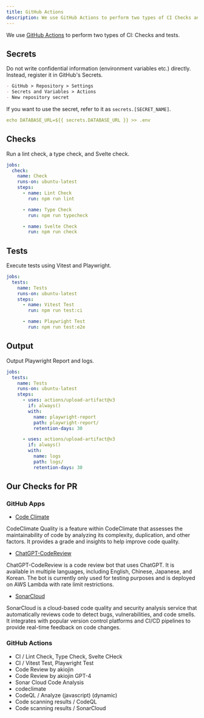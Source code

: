 ```yaml
---
title: GitHub Actions
description: We use GitHub Actions to perform two types of CI Checks and tests.
---
```


We use [GitHub Actions](https://docs.github.com/en/actions) to perform two types of CI: Checks and tests.

## Secrets

Do not write confidential information (environment variables etc.) directly. Instead, register it in GitHub's Secrets.

```md
- GitHub > Repository > Settings
- Secrets and Variables > Actions
- New repository secret
```

If you want to use the secret, refer to it as `secrets.[SECRET_NAME]`.

```yaml:.github/workflows/ci.yml
echo DATABASE_URL=${{ secrets.DATABASE_URL }} >> .env
```

## Checks

Run a lint check, a type check, and Svelte check.

```yaml:.github/workflows/ci.yml
jobs:
  check:
    name: Check
    runs-on: ubuntu-latest
    steps:
      - name: Lint Check
        run: npm run lint

      - name: Type Check
        run: npm run typecheck

      - name: Svelte Check
        run: npm run check
```

## Tests

Execute tests using Vitest and Playwright.

```yaml:.github/workflows/ci.yml
jobs:
  tests:
    name: Tests
    runs-on: ubuntu-latest
    steps:
      - name: Vitest Test
        run: npm run test:ci

      - name: Playwright Test
        run: npm run test:e2e
```

## Output

Output Playwright Report and logs.

```yaml:.github/workflows/ci.yml
jobs:
  tests:
    name: Tests
    runs-on: ubuntu-latest
    steps:
      - uses: actions/upload-artifact@v3
        if: always()
        with:
          name: playwright-report
          path: playwright-report/
          retention-days: 30

      - uses: actions/upload-artifact@v3
        if: always()
        with:
          name: logs
          path: logs/
          retention-days: 30
```

## Our Checks for PR

### GitHub Apps

- [Code Climate](https://codeclimate.com/)

CodeClimate Quality is a feature within CodeClimate that assesses the maintainability of code by analyzing its complexity, duplication, and other factors. It provides a grade and insights to help improve code quality.

- [ChatGPT-CodeReview](https://github.com/anc95/ChatGPT-CodeReview)

ChatGPT-CodeReview is a code review bot that uses ChatGPT. It is available in multiple languages, including English, Chinese, Japanese, and Korean. The bot is currently only used for testing purposes and is deployed on AWS Lambda with rate limit restrictions.

- [SonarCloud](https://www.sonarsource.com/products/sonarcloud/)

SonarCloud is a cloud-based code quality and security analysis service that automatically reviews code to detect bugs, vulnerabilities, and code smells. It integrates with popular version control platforms and CI/CD pipelines to provide real-time feedback on code changes.

### GitHub Actions

- CI / Lint Check, Type Check, Svelte CHeck
- CI / Vitest Test, Playwright Test
- Code Review by akiojin
- Code Review by akiojin GPT-4
- Sonar Cloud Code Analysis
- codeclimate
- CodeQL / Analyze (javascript) (dynamic)
- Code scanning results / CodeQL
- Code scanning results / SonarCloud
